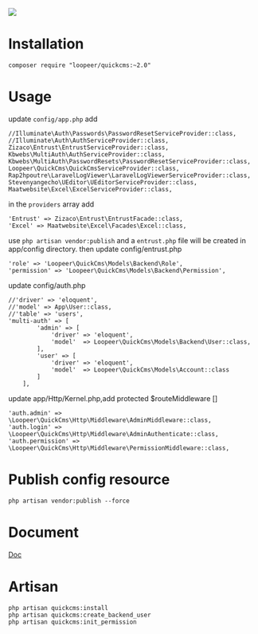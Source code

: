 ![](http://7xpf31.com1.z0.glb.clouddn.com/quickcms2.gif)
# Installation
```
composer require "loopeer/quickcms:~2.0"
```
# Usage
update `config/app.php` add
```
//Illuminate\Auth\Passwords\PasswordResetServiceProvider::class,
//Illuminate\Auth\AuthServiceProvider::class,
Zizaco\Entrust\EntrustServiceProvider::class,
Kbwebs\MultiAuth\AuthServiceProvider::class,
Kbwebs\MultiAuth\PasswordResets\PasswordResetServiceProvider::class,
Loopeer\QuickCms\QuickCmsServiceProvider::class,
Rap2hpoutre\LaravelLogViewer\LaravelLogViewerServiceProvider::class,
Stevenyangecho\UEditor\UEditorServiceProvider::class,
Maatwebsite\Excel\ExcelServiceProvider::class,
```
in the `providers` array add
```
'Entrust' => Zizaco\Entrust\EntrustFacade::class,
'Excel' => Maatwebsite\Excel\Facades\Excel::class,
```
use `php artisan vendor:publish` and a `entrust.php` file will be created in app/config directory.
then update config/entrust.php
```
'role' => 'Loopeer\QuickCms\Models\Backend\Role',
'permission' => 'Loopeer\QuickCms\Models\Backend\Permission',
```
update config/auth.php
```
//'driver' => 'eloquent',
//'model' => App\User::class,
//'table' => 'users',
'multi-auth' => [
        'admin' => [
            'driver' => 'eloquent',
            'model'  => Loopeer\QuickCms\Models\Backend\User::class,
        ],
        'user' => [
            'driver' => 'eloquent',
            'model'  => Loopeer\QuickCms\Models\Account::class
        ]
    ],
```
update app/Http/Kernel.php,add protected $routeMiddleware []
```
'auth.admin' =>  \Loopeer\QuickCms\Http\Middleware\AdminMiddleware::class,
'auth.login' =>  \Loopeer\QuickCms\Http\Middleware\AdminAuthenticate::class,
'auth.permission' => \Loopeer\QuickCms\Http\Middleware\PermissionMiddleware::class,
```
# Publish config resource
```
php artisan vendor:publish --force
```
# Document
[Doc](https://github.com/loopeer/quickcms/wiki)

# Artisan
```
php artisan quickcms:install
php artisan quickcms:create_backend_user
php artisan quickcms:init_permission 
```

